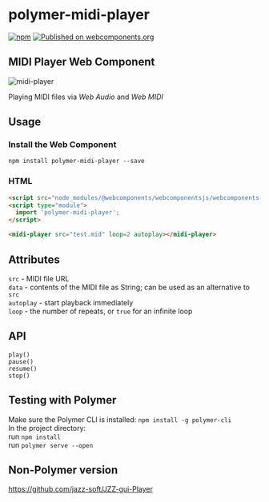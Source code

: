 # polymer-midi-player

[![npm](https://img.shields.io/npm/v/polymer-midi-player.svg)](https://www.npmjs.com/package/polymer-midi-player)
[![Published on webcomponents.org](https://img.shields.io/badge/webcomponents.org-published-blue.svg)](https://www.webcomponents.org/element/polymer-midi-player)

## MIDI Player Web Component

![midi-player](https://jazz-soft.github.io/img/midi-player.png)

Playing MIDI files via *Web Audio* and *Web MIDI*

## Usage
### Install the Web Component
`npm install polymer-midi-player --save`

### HTML

```html
<script src="node_modules/@webcomponents/webcomponentsjs/webcomponents-bundle.js"></script>
<script type="module">
  import 'polymer-midi-player';
</script>
```
```html
<midi-player src="test.mid" loop=2 autoplay></midi-player>
```

## Attributes
`src` - MIDI file URL  
`data` - contents of the MIDI file as String;
can be used as an alternative to `src`  
`autoplay` - start playback immediately  
`loop` - the number of repeats, or `true` for an infinite loop

## API
`play()`  
`pause()`  
`resume()`  
`stop()`

## Testing with Polymer
Make sure the Polymer CLI is installed:
`npm install -g polymer-cli`  
In the project directory:  
run `npm install`  
run `polymer serve --open`

## Non-Polymer version
https://github.com/jazz-soft/JZZ-gui-Player
